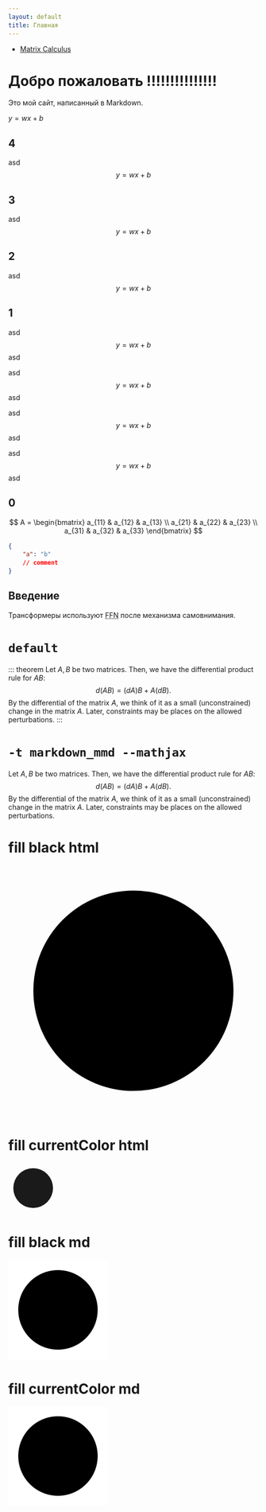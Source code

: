 ```yaml
---
layout: default
title: Главная
---
```


- [Matrix Calculus](./matrix-calculus/en-US/)

# Добро пожаловать !!!!!!!!!!!!!!!

Это мой сайт, написанный в Markdown.

$y=wx+b$

## 4
asd$$y=wx+b$$

## 3
asd $$y=wx+b$$

## 2
asd $$y=wx+b
$$

## 1
asd$$y=wx+b$$asd

asd $$y=wx+b$$asd

asd$$y=wx+b$$ asd

asd $$y=wx+b$$ asd

## 0
$$
A = \begin{bmatrix}
a_{11} & a_{12} & a_{13} \\
a_{21} & a_{22} & a_{23} \\
a_{31} & a_{32} & a_{33}
\end{bmatrix}
$$


```json
{
    "a": "b"
    // comment
}
```


<!-- comment -->
<!-- comment -->
<!-- 2222222 -->
<!-- comment -->
<!-- comment -->

## Введение

<!-- Original: Transformers use a Feed-forward network (FFN) after self-attention. -->
Трансформеры используют <abbr title="Feed-forward network - Нейронная сеть с прямой связью">FFN</abbr> после механизма самовнимания.


# `default`

::: theorem
Let $A,B$ be two matrices. Then, we have the differential product rule for $AB$:
$$d(AB) = (dA)B + A(dB).$$
By the differential of the matrix $A$, we think of it as a small (unconstrained) change in the matrix $A.$ Later, constraints may be places on the allowed perturbations.
:::

# `-t markdown_mmd --mathjax`

<div class="theorem" markdown="1">

Let $A,B$ be two matrices. Then, we have the differential product rule for $AB$:
$$d(AB) = (dA)B + A(dB).$$
By the differential of the matrix $A$, we think of it as a small (unconstrained) change in the matrix $A.$ Later, constraints may be places on the allowed perturbations.

</div>


# fill black html
<svg viewBox="0 0 100 100" xmlns="http://www.w3.org/2000/svg">
  <circle cx="50" cy="50" r="40" fill="black" />
</svg>

# fill currentColor html
<svg width="100" height="100" viewBox="0 0 100 100" fill="currentColor" xmlns="http://www.w3.org/2000/svg">
  <circle cx="50" cy="50" r="40"/>
</svg>

# fill black md
![svg](./black.svg)

# fill currentColor md
![svg](./currentColor.svg)
